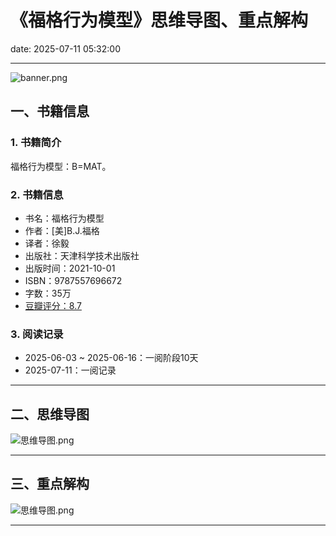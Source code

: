 # 《福格行为模型》思维导图、重点解构

date: 2025-07-11 05:32:00

---

![banner.png](https://s21.ax1x.com/2025/07/11/pVQO8Mj.png)

## 一、书籍信息

### 1. 书籍简介

​福格行为模型：B=MAT。

### 2. 书籍信息

- 书名：福格行为模型
- 作者：[美]B.J.福格
- 译者：徐毅
- 出版社：天津科学技术出版社
- 出版时间：2021-10-01
- ISBN：9787557696672
- 字数：35万
- [豆瓣评分：8.7](https://book.douban.com/subject/35594496/)

### 3. 阅读记录

- 2025-06-03 ~ 2025-06-16：一阅阶段10天
- 2025-07-11：一阅记录

---

## 二、思维导图

![思维导图.png](https://s21.ax1x.com/2025/07/11/pVQO1zQ.png)

---

## 三、重点解构

![思维导图.png](https://s21.ax1x.com/2025/07/11/pVQOGss.png)

---
